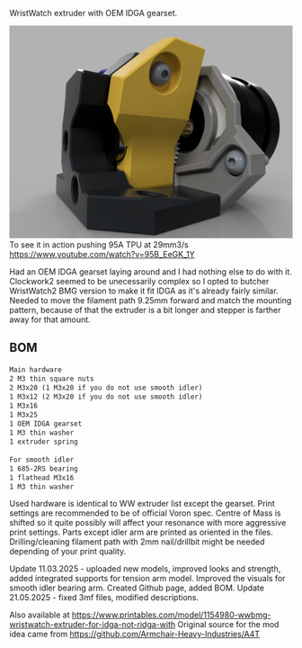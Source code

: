WristWatch extruder with OEM IDGA gearset.

![alt text](https://github.com/minilogique/ww-extruder-for-idga/blob/main/images/WW%20IDGA%20smooth%20idler%20sideview.PNG)
To see it in action pushing 95A TPU at 29mm3/s https://www.youtube.com/watch?v=95B_EeGK_1Y

Had an OEM IDGA gearset laying around and I had nothing else to do with it. Clockwork2 seemed to be unecessarily complex so I opted to butcher WristWatch2 BMG version to make it fit IDGA as it's already fairly similar. Needed to move the filament path 9.25mm forward and match the mounting pattern, because of that the extruder is a bit longer and stepper is farther away for that amount.

## BOM
```
Main hardware
2 M3 thin square nuts
2 M3x20 (1 M3x20 if you do not use smooth idler)
1 M3x12 (2 M3x20 if you do not use smooth idler)
1 M3x16
1 M3x25
1 OEM IDGA gearset
1 M3 thin washer
1 extruder spring

For smooth idler
1 685-2RS bearing
1 flathead M3x16
1 M3 thin washer

```

Used hardware is identical to WW extruder list except the gearset. Print settings are recommended to be of official Voron spec. Centre of Mass is shifted so it quite possibly will affect your resonance with more aggressive print settings. Parts except idler arm are printed as oriented in the files. Drilling/cleaning filament path with 2mm nail/drillbit might be needed depending of your print quality.


Update 11.03.2025 - uploaded new models, improved looks and strength, added integrated supports for tension arm model. Improved the visuals for smooth idler bearing arm. Created Github page, added BOM.
Update 21.05.2025 - fixed 3mf files, modified descriptions.

Also available at https://www.printables.com/model/1154980-wwbmg-wristwatch-extruder-for-idga-not-ridga-with
Original source for the mod idea came from https://github.com/Armchair-Heavy-Industries/A4T
